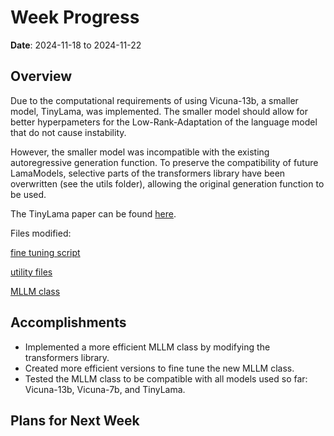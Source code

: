 # Week Progress

**Date**: 2024-11-18 to 2024-11-22

## Overview

Due to the computational requirements of using Vicuna-13b, a smaller model, TinyLama, was implemented. The smaller model should allow for better hyperpameters for the Low-Rank-Adaptation of the language model that do not cause instability.

However, the smaller model was incompatible with the existing autoregressive generation function. To preserve the compatibility of future LamaModels, selective parts of the transformers library have been overwritten (see the utils folder), allowing the original generation function to be used.

The TinyLama paper can be found [here](https://arxiv.org/abs/2401.02385).


Files modified:

[fine tuning script](https://github.com/sc20gb/MSc_Code/blob/main/fine_tune_with_gen.py)

[utility files]()

[MLLM class]()

## Accomplishments

- Implemented a more efficient MLLM class by modifying the transformers library.
- Created more efficient versions to fine tune the new MLLM class.
- Tested the MLLM class to be compatible with all models used so far: Vicuna-13b, Vicuna-7b, and TinyLama.

## Plans for Next Week